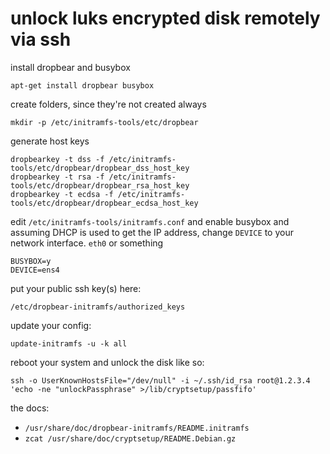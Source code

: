 # unlock luks encrypted disk remotely via ssh

install dropbear and busybox

```
apt-get install dropbear busybox
```

create folders, since they're not created always

```
mkdir -p /etc/initramfs-tools/etc/dropbear
```

generate host keys

```
dropbearkey -t dss -f /etc/initramfs-tools/etc/dropbear/dropbear_dss_host_key
dropbearkey -t rsa -f /etc/initramfs-tools/etc/dropbear/dropbear_rsa_host_key
dropbearkey -t ecdsa -f /etc/initramfs-tools/etc/dropbear/dropbear_ecdsa_host_key
```

edit `/etc/initramfs-tools/initramfs.conf` and enable busybox and assuming DHCP is used to get the IP address, change `DEVICE` to your network interface. `eth0` or something

```
BUSYBOX=y
DEVICE=ens4
```

put your public ssh key(s) here:

```
/etc/dropbear-initramfs/authorized_keys
```

update your config:

```
update-initramfs -u -k all
```

reboot your system and unlock the disk like so:

```
ssh -o UserKnownHostsFile="/dev/null" -i ~/.ssh/id_rsa root@1.2.3.4 'echo -ne "unlockPassphrase" >/lib/cryptsetup/passfifo'
```

the docs:

* `/usr/share/doc/dropbear-initramfs/README.initramfs`
* `zcat /usr/share/doc/cryptsetup/README.Debian.gz`
